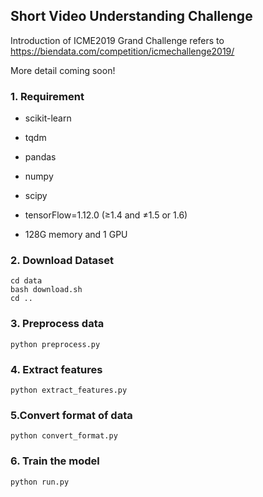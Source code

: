 ## Short Video Understanding Challenge

Introduction of ICME2019 Grand Challenge refers to https://biendata.com/competition/icmechallenge2019/

More detail coming soon!



### 1. Requirement

- scikit-learn

- tqdm

- pandas

- numpy

- scipy

- tensorFlow=1.12.0 (≥1.4 and ≠1.5 or 1.6)

- 128G memory and 1 GPU

  

### 2. Download Dataset

```shell
cd data
bash download.sh
cd ..
```

### 3. Preprocess data

```
python preprocess.py
```

### 4. Extract features

```shell
python extract_features.py
```

### 5.Convert format of data

```shell
python convert_format.py
```

### 6. Train the model

```shell
python run.py
```


